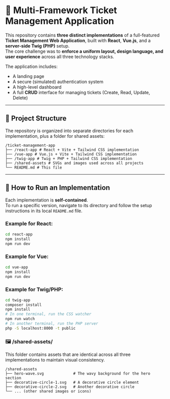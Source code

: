 # 🧩 Multi-Framework Ticket Management Application

This repository contains **three distinct implementations** of a full-featured **Ticket Management Web Application**, built with **React**, **Vue.js**, and a **server-side Twig (PHP)** setup.  
The core challenge was to **enforce a uniform layout, design language, and user experience** across all three technology stacks.

The application includes:

- A landing page
- A secure (simulated) authentication system
- A high-level dashboard
- A full **CRUD** interface for managing tickets (Create, Read, Update, Delete)

---

## 📁 Project Structure

The repository is organized into separate directories for each implementation, plus a folder for shared assets:

```arduino
/ticket-management-app
├── /react-app # React + Vite + Tailwind CSS implementation
├── /vue-app # Vue.js + Vite + Tailwind CSS implementation
├── /twig-app # Twig + PHP + Tailwind CSS implementation
├── /shared-assets # SVGs and images used across all projects
└── README.md # This file
```

---

## 🚀 How to Run an Implementation

Each implementation is **self-contained**.  
To run a specific version, navigate to its directory and follow the setup instructions in its local `README.md` file.

### Example for React:

```bash
cd react-app
npm install
npm run dev
```

### Example for Vue:

```bash
cd vue-app
npm install
npm run dev
```

### Example for Twig/PHP:

```bash
cd twig-app
composer install
npm install
# In one terminal, run the CSS watcher
npm run watch
# In another terminal, run the PHP server
php -S localhost:8000 -t public
```

### 🖼️ /shared-assets/

This folder contains assets that are identical across all three implementations to maintain visual consistency.

```arduino
/shared-assets
├── hero-wave.svg             # The wavy background for the hero section
├── decorative-circle-1.svg   # A decorative circle element
├── decorative-circle-2.svg   # Another decorative circle
└── ... (other shared images or icons)
```

